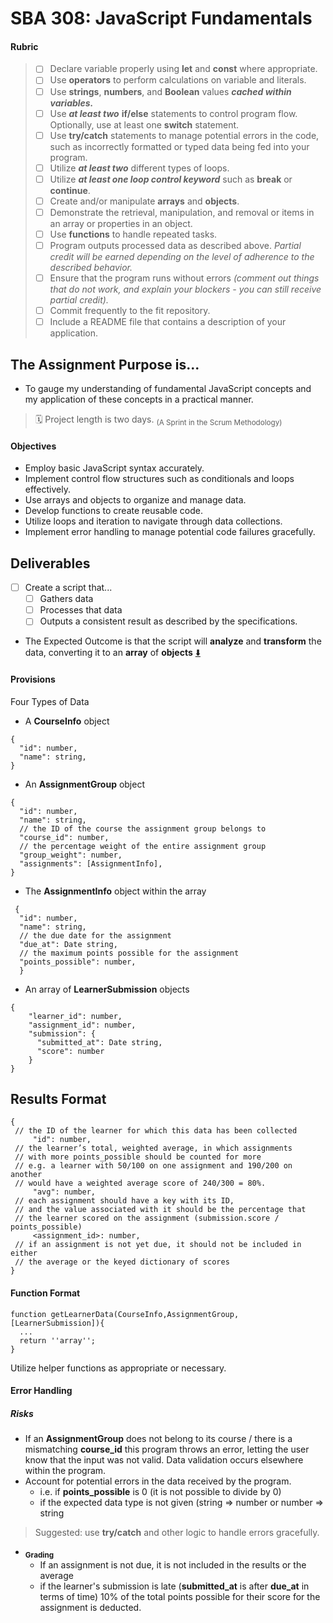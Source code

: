 # SBA 308: JavaScript Fundamentals

#### Rubric 
> - [ ] Declare variable properly using **let** and **const** where appropriate.
> - [ ] Use **operators** to perform calculations on variable and literals.
> - [ ] Use **strings**, **numbers**, and **Boolean** values _**cached within variables.**_
> - [ ] Use _**at least two**_ **if/else** statements to control program flow. Optionally, use at least one **switch** statement.
> - [ ] Use **try/catch** statements to manage potential errors in the code, such as incorrectly formatted or typed data being fed into your program.
> - [ ] Utilize _**at least two**_ different types of loops.
> - [ ] Utilize _**at least one loop control keyword**_ such as **break** or **continue**.
> - [ ] Create and/or manipulate **arrays** and **objects**.
> - [ ] Demonstrate the retrieval, manipulation, and removal or items in an array or properties in an object.
> - [ ] Use **functions** to handle repeated tasks.
> - [ ] Program outputs processed data as described above. _Partial credit will be earned depending on the level of adherence to the described behavior._
> - [ ] Ensure that the program runs without errors _(comment out things that do not work, and explain your blockers - you can still receive partial credit)._
> - [ ] Commit frequently to the fit repository.
> - [ ] Include a README file that contains a description of your application. 

## The Assignment Purpose is...
- To gauge my understanding of fundamental JavaScript concepts and my application of these concepts in a practical manner. 
> 🗓️ Project length is two days. 
><sub>(A Sprint in the Scrum Methodology)</sub>

#### Objectives
- Employ basic JavaScript syntax accurately.
- Implement control flow structures such as conditionals and loops effectively.
- Use arrays and objects to organize and manage data.
- Develop functions to create reusable code.
- Utilize loops and iteration to navigate through data collections.
- Implement error handling to manage potential code failures gracefully. 

## Deliverables
- [ ] Create a script that...
  - [ ] Gathers data
  - [ ] Processes that data
  - [ ] Outputs a consistent result as described by the specifications.
- The Expected Outcome is that the script will **analyze** and **transform** the data, converting it to an **array** of **objects** [⬇️](#results-format)

#### Provisions
Four Types of Data
- A **CourseInfo** object
```
{
  "id": number,
  "name": string,
}
```
- An **AssignmentGroup** object
```
{
  "id": number,
  "name": string,
  // the ID of the course the assignment group belongs to
  "course_id": number,
  // the percentage weight of the entire assignment group
  "group_weight": number,
  "assignments": [AssignmentInfo],
}
```
- The **AssignmentInfo** object within the array
```
 {
  "id": number,
  "name": string,
  // the due date for the assignment
  "due_at": Date string,
  // the maximum points possible for the assignment
  "points_possible": number, 
  } 
```
- An array of **LearnerSubmission** objects
```
{
    "learner_id": number,
    "assignment_id": number,
    "submission": {
      "submitted_at": Date string,
      "score": number
    }
}
```

## Results Format

 ```
{
  // the ID of the learner for which this data has been collected
      "id": number,
  // the learner’s total, weighted average, in which assignments
  // with more points_possible should be counted for more
  // e.g. a learner with 50/100 on one assignment and 190/200 on another
  // would have a weighted average score of 240/300 = 80%.
      "avg": number,
  // each assignment should have a key with its ID,
  // and the value associated with it should be the percentage that
  // the learner scored on the assignment (submission.score / points_possible)
      <assignment_id>: number,
  // if an assignment is not yet due, it should not be included in either
  // the average or the keyed dictionary of scores
}
```
#### Function Format
```
function getLearnerData(CourseInfo,AssignmentGroup,[LearnerSubmission]){
  ...
  return ''array'';
}
```
Utilize helper functions as appropriate or necessary. 

#### Error Handling
##### Risks
- If an **AssignmentGroup** does not belong to its course / there is a mismatching **course_id** this program throws an error, letting the user know that the input was not valid. Data validation occurs elsewhere within the program. 
- Account for potential errors in the data received by the program. 
  - i.e. if **points_possible** is 0 (it is not possible to divide by 0)
  - if the expected data type is not given (string => number or number => string
>Suggested: use **try/catch** and other logic to handle errors gracefully. 
- <sub>**Grading**</sub>
  - If an assignment is not due, it is not included in the results or the average
  - if the learner's submission is late (**submitted_at** is after **due_at** in terms of time) 10% of the total points possible for their score for the assignment is deducted.